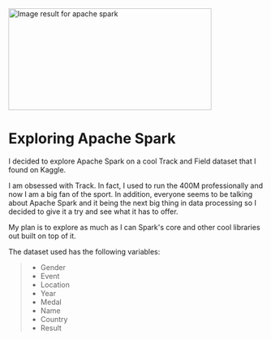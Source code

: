 <img class="irc_mi" src="https://applift-tech-blog-production.s3.amazonaws.com/comfy/blog/posts/facebook_images/000/000/001/original/IMG_6940_2.jpg?1457703618" alt="Image result for apache spark" onload="google.aft&amp;&amp;google.aft(this)" width="400" height="200" style="margin-top: 0px;">

# Exploring Apache Spark

I decided to explore Apache Spark on a cool Track and Field dataset that I found on Kaggle.

I am obsessed with Track. In fact, I used to run the 400M professionally and now I am a big fan of the sport. In addition, everyone seems to be talking about Apache Spark and it being the next big thing in data processing so I decided to give it a try and see what it has to offer.

My plan is to explore as much as I can Spark's core and other cool libraries out built on top of it.

The dataset used has the following variables:
>- Gender
>- Event
>- Location
>- Year
>- Medal
>- Name
>- Country
>- Result



